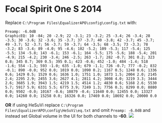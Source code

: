 # Focal Spirit One S 2014
Replace `C:\Program Files\EqualizerAPO\config\config.txt` with:
```
Preamp: -6.0dB
GraphicEQ: 10 -84; 20 -2.9; 22 -3.1; 23 -3.2; 25 -3.4; 26 -3.4; 28 -3.5; 30 -3.6; 32 -3.6; 35 -3.7; 37 -3.7; 40 -3.8; 42 -3.7; 45 -3.7; 49 -3.7; 52 -3.7; 56 -3.7; 59 -3.7; 64 -3.5; 68 -3.5; 73 -3.3; 78 -3.2; 83 -3.4; 89 -4.0; 95 -4.6; 102 -5.2; 109 -5.3; 117 -5.4; 125 -5.5; 134 -5.8; 143 -6.1; 153 -6.1; 164 -5.5; 175 -5.6; 188 -5.4; 201 -4.9; 215 -4.2; 230 -3.4; 246 -2.5; 263 -1.7; 282 -0.7; 301 0.2; 323 0.8; 345 0.7; 369 0.5; 395 0.1; 423 -0.6; 452 -1.0; 484 -1.4; 518 -1.6; 554 -1.3; 593 -1.0; 635 -1.0; 679 -1.1; 726 -0.7; 777 -0.2; 832 -0.1; 890 -0.0; 952 0.0; 1019 0.0; 1090 0.2; 1167 0.5; 1248 0.6; 1336 0.6; 1429 0.5; 1529 0.6; 1636 1.0; 1751 1.0; 1873 1.5; 2004 2.0; 2145 2.4; 2295 2.9; 2455 3.6; 2627 4.1; 2811 4.2; 3008 4.0; 3219 3.3; 3444 2.6; 3685 1.9; 3943 1.5; 4219 1.5; 4514 1.2; 4830 0.6; 5168 2.6; 5530 5.7; 5917 5.9; 6331 5.5; 6775 3.9; 7249 1.3; 7756 0.3; 8299 0.0; 8880 0.0; 9502 -0.0; 10167 -0.6; 10879 -0.4; 11640 0.0; 12455 0.0; 13327 0.0; 14260 0.0; 15258 0.0; 16326 0.0; 17469 0.0; 18692 0.0; 20000 0.0
```
**OR** if using HeSuVi replace `C:\Program Files\EqualizerAPO\config\HeSuVi\eq.txt` and omit `Preamp: -6.0dB` and instead set Global volume in the UI for both channels to **-60**.
![](https://raw.githubusercontent.com/jaakkopasanen/AutoEq/master/results/SBAF-Serious/innerfidelity/onear/Focal%20Spirit%20One%20S%202014/Focal%20Spirit%20One%20S%202014.png)